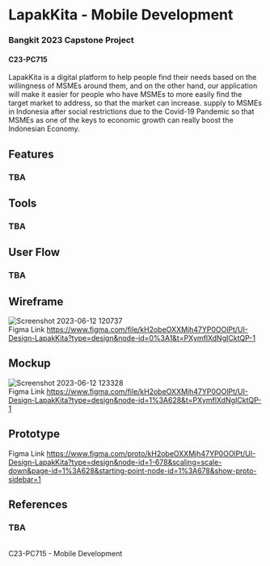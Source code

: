 # LapakKita - Mobile Development
### Bangkit 2023 Capstone Project
#### C23-PC715


LapakKita is a digital platform to help people find their needs based on the willingness of MSMEs around them, and on the other hand, our application will make it easier for people who have MSMEs to more easily find the target market to address, so that the market can increase. supply to MSMEs in Indonesia after social restrictions due to the Covid-19 Pandemic so that MSMEs as one of the keys to economic growth can really boost the Indonesian Economy.

## Features
### TBA

## Tools
### TBA

## User Flow
### TBA

## Wireframe

![Screenshot 2023-06-12 120737](https://github.com/HuseinHQ/capstone-C23-PC715/assets/77067538/02935969-ee1f-48c1-83b2-e68706d0d969)<br>
Figma Link https://www.figma.com/file/kH2obeOXXMjh47YP0OOlPt/UI-Design-LapakKita?type=design&node-id=0%3A1&t=PXymflXdNgICktQP-1

## Mockup

![Screenshot 2023-06-12 123328](https://github.com/HuseinHQ/capstone-C23-PC715/assets/77067538/01281b85-58d1-497b-9aa5-bbbaa9ac9ec4)<br>
Figma Link https://www.figma.com/file/kH2obeOXXMjh47YP0OOlPt/UI-Design-LapakKita?type=design&node-id=1%3A628&t=PXymflXdNgICktQP-1

## Prototype
Figma Link https://www.figma.com/proto/kH2obeOXXMjh47YP0OOlPt/UI-Design-LapakKita?type=design&node-id=1-678&scaling=scale-down&page-id=1%3A628&starting-point-node-id=1%3A678&show-proto-sidebar=1

## References
### TBA

<br>
C23-PC715 - Mobile Development
 
